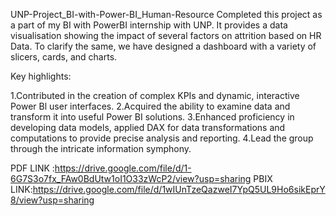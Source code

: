 UNP-Project_BI-with-Power-BI_Human-Resource Completed this project as a part of my BI with PowerBI internship with UNP. It provides a data visualisation showing the impact of several factors on attrition based on HR Data. To clarify the same, we have designed a dashboard with a variety of slicers, cards, and charts.

Key highlights:

1.Contributed in the creation of complex KPIs and dynamic, interactive Power Bl user interfaces.
2.Acquired the ability to examine data and transform it into useful Power BI solutions.
3.Enhanced proficiency in developing data models, applied DAX for data transformations and computations to provide precise analysis and reporting.
4.Lead the group through the intricate information symphony.

PDF LINK :https://drive.google.com/file/d/1-6G7S3o7fx_FAw0BdUtw1oI1O33zWcP2/view?usp=sharing
PBIX LINK:https://drive.google.com/file/d/1wIUnTzeQazweI7YpQ5UL9Ho6sikEprY8/view?usp=sharing
